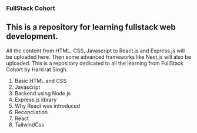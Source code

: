 ### FullStack Cohort

## This is a repository for learning fullstack web development.

All the content from HTML, CSS, Javascript to React.js and Express.js will be uploaded here.
Then some advanced frameworks like Next.js will also be uploaded.
This is a repository dedicated to all the learning from FullStack Cohort by Harkirat Singh.

1. Basic HTML and CSS
2. Javascript
3. Backend using Node.js
4. Express.js library
5. Why React was introduced
6. Reconcilation
7. React
8. TailwindCss

